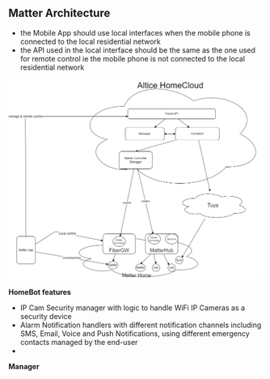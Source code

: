 ## Matter Architecture

- the Mobile App should use local interfaces when the mobile phone is connected to the local residential network
- the API used in the local interface should be the same as the one used for remote control ie the mobile phone is not connected to the local residential network

![](Matter%20with%20HomeBot.png)

**HomeBot features**

- IP Cam Security manager with logic to handle WiFi IP Cameras as a security device
- Alarm Notification handlers with different notification channels including SMS, Email, Voice and Push Notifications, using different emergency contacts managed by the end-user
- 

**Manager**


